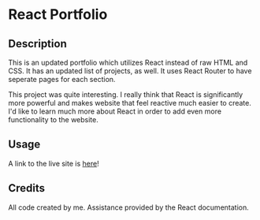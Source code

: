 # React Portfolio

## Description
This is an updated portfolio which utilizes React instead of raw HTML and CSS. It has an updated list of projects, as well. It uses React Router to have seperate pages for each section.

This project was quite interesting. I really think that React is significantly more powerful and makes website that feel reactive much easier to create. I'd like to learn much more about React in order to add even more functionality to the website.

## Usage
A link to the live site is [here](https://alecryanhunter.github.io/React-Portfolio/#/React-Portfolio/)!

## Credits
All code created by me. Assistance provided by the React documentation.